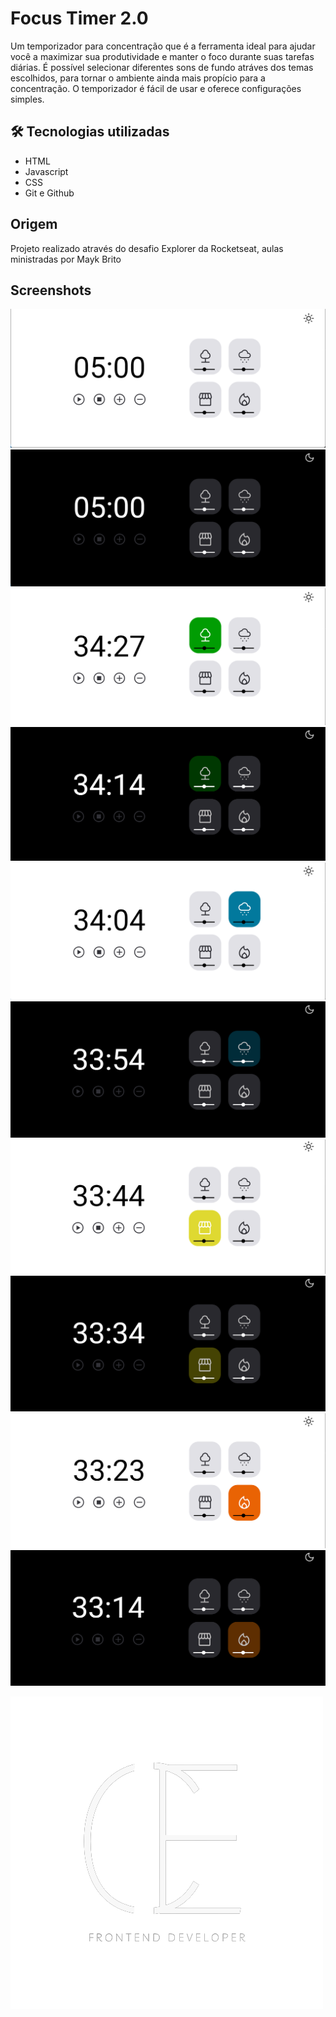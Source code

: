# Focus Timer 2.0
Um temporizador para concentração que é a ferramenta ideal para ajudar você a maximizar sua produtividade e manter o foco durante suas tarefas diárias. É possível selecionar diferentes sons de fundo atráves dos temas escolhidos, para tornar o ambiente ainda mais propício para a concentração. O temporizador é fácil de usar e oferece configurações simples.

## 🛠 Tecnologias utilizadas
 - HTML
 - Javascript
 - CSS
 - Git e Github

## Origem
Projeto realizado através do desafio Explorer da Rocketseat, aulas ministradas por Mayk Brito

## Screenshots
![App Screenshot](./assets/Lightmode.png)
![App Screenshot](./assets/Darkmode.png)
![App Screenshot](./assets/temaFlorestaLight.png)
![App Screenshot](./assets/temaFlorestaDark.png)
![App Screenshot](./assets/temaChuvaLight.png)
![App Screenshot](./assets/temaChuvaDark.png)
![App Screenshot](./assets/temaCafeLight.png)
![App Screenshot](./assets/temaCafeDark.png)
![App Screenshot](./assets/temFogueiraLight.png)
![App Screenshot](./assets/temFogueiraDark.png)

![Logo](./assets/e-removebg-preview.png)

